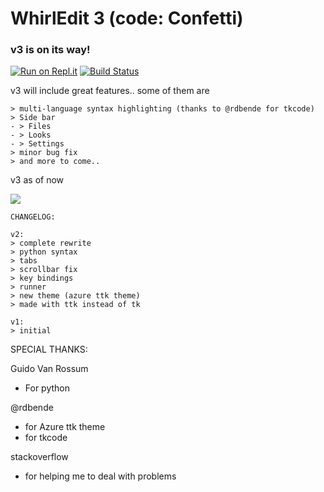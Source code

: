 # WhirlEdit 3 (code: Confetti)

### v3 is on its way!

[![Run on Repl.it](https://repl.it/badge/github/Whirlpool-programmer/WhirlEdit)](https://repl.it/github/whirlpool-programmer/WhirlEdit)
[![Build Status](https://github.com/whirlpool-programmer/whirledit/actions/workflows/python-app.yml/badge.svg)](https://github.com/whirlpool-programmer/whirledit/actions/workflows/python-app.yml)

v3 will include great features..
some of them are 
```
> multi-language syntax highlighting (thanks to @rdbende for tkcode)
> Side bar
- > Files
- > Looks
- > Settings
> minor bug fix
> and more to come..
```

v3 as of now

![](https://github.com/Whirlpool-Programmer/WhirlEdit/raw/main/Capture.PNG)
```
CHANGELOG:

v2:
> complete rewrite
> python syntax
> tabs
> scrollbar fix
> key bindings
> runner
> new theme (azure ttk theme)
> made with ttk instead of tk

v1:
> initial
```

SPECIAL THANKS:

Guido Van Rossum
- For python

@rdbende
- for Azure ttk theme
- for tkcode

stackoverflow
- for helping me to deal with problems
